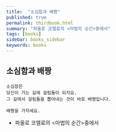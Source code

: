 ```yaml
---
title:  "소심함과 배짱"
published: true
permalink: thirdbook.html
summary: "파올로 코엘료의 <마법의 순간>중에서"
tags: [books]
sidebar: books_sidebar
keywords: books
---
```


## 소심함과 배짱

```
소심함은
당신이 가는 길에 걸림돌이 되지요.
그 길에서 걸림돌을 뽑아내는 것이 바로 배짱입니다.

배짱을 가지세요.
```

* 파올로 코엘료의 <마법의 순간>중에서
